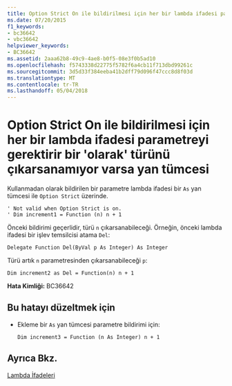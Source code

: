 ```yaml
---
title: Option Strict On ile bildirilmesi için her bir lambda ifadesi parametreyi gerektirir bir &#39;olarak&#39; türünü çıkarsanamıyor varsa yan tümcesi
ms.date: 07/20/2015
f1_keywords:
- bc36642
- vbc36642
helpviewer_keywords:
- BC36642
ms.assetid: 2aaa62b8-49c9-4ae8-b0f5-08e3f0b5ad10
ms.openlocfilehash: f5743338d22775f5782f6a4cb11f713dbd99261c
ms.sourcegitcommit: 3d5d33f384eeba41b2dff79d096f47ccc8d8f03d
ms.translationtype: MT
ms.contentlocale: tr-TR
ms.lasthandoff: 05/04/2018
---
```

# <a name="option-strict-on-requires-each-lambda-expression-parameter-to-be-declared-with-an-39as39-clause-if-its-type-cannot-be-inferred"></a>Option Strict On ile bildirilmesi için her bir lambda ifadesi parametreyi gerektirir bir &#39;olarak&#39; türünü çıkarsanamıyor varsa yan tümcesi
Kullanmadan olarak bildirilen bir parametre lambda ifadesi bir `As` yan tümcesi ile `Option Strict` üzerinde.  
  
```  
' Not valid when Option Strict is on.  
' Dim increment1 = Function (n) n + 1  
```  
  
 Önceki bildirimi geçerlidir, türü `n` çıkarsanabileceği. Örneğin, önceki lambda ifadesi bir işlev temsilcisi atama `Del`:  
  
```  
Delegate Function Del(ByVal p As Integer) As Integer  
```  
  
 Türü artık `n` parametresinden çıkarsanabileceği `p`:  
  
```  
Dim increment2 as Del = Function(n) n + 1  
```  
  
 **Hata Kimliği:** BC36642  
  
## <a name="to-correct-this-error"></a>Bu hatayı düzeltmek için  
  
-   Ekleme bir `As` yan tümcesi parametre bildirimi için:  
  
    ```  
    Dim increment3 = Function (n As Integer) n + 1  
    ```  
  
## <a name="see-also"></a>Ayrıca Bkz.  
 [Lambda İfadeleri](../../visual-basic/programming-guide/language-features/procedures/lambda-expressions.md)

